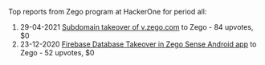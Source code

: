 Top reports from Zego program at HackerOne for period all:

1. 29-04-2021 [Subdomain takeover of v.zego.com](https://hackerone.com/reports/1180697) to Zego - 84 upvotes, $0
2. 23-12-2020 [Firebase Database Takeover in Zego Sense Android app](https://hackerone.com/reports/1065134) to Zego - 52 upvotes, $0
